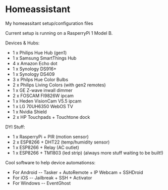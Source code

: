 # Homeassistant
My homeassitant setup/configuration files

Current setup is running on a RasperryPi 1 Model B.

Devices & Hubs:
- 1 x Philips Hue Hub (gen1)
- 1 x Samsung SmartThings Hub
- 4 x Amazon Echo dot
- 1 x Synology DS916+
- 1 x Synology DS409
- 3 x Philps Hue Color Bulbs
- 2 x Philips Living Colors (with gen2 remotes)
- 1 x GE Z-wave inwall dimmer
- 2 x FOSCAM FI9826W ipcam
- 1 x Heden VisionCam V5.5 ipcam
- 1 x LG 70UH6350 WebOS TV
- 1 x Nvidia Shield
- 2 x HP Touchpads + Touchtone dock 

DYI Stuff:
- 1 x RasperryPi + PIR (motion sensor)
- 2 x ESP8266 + DHT22 (temp/humidity sensor)
- 1 x ESP8266 + Relay (AC outlet)
- 1 x ESP8266 + TM1803 (led strip)
(always more stuff waiting to be built!)

Cool software to help device automationss:
- For Android
-- Tasker + AutoRemote + IP Webcam + SSHDroid
- For iOS
-- Jailbreak + SSH + Activator
- For Windows
-- EventGhost
